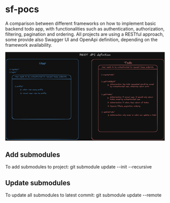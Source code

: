 # sf-pocs

A comparison between different frameworks on how to implement basic backend todo app, with functionalities such as authentication, authorization, filtering, pagination and ordering.
All projects are using a RESTful approach, some provide also Swagger UI and OpenApi definition, depending on the framework availability.

<img src="./api_definitions.png" width="700">

## Add submodules
To add submodules to project: git submodule update --init --recursive

## Update submodules
To update all submodules to latest commit: git submodule update --remote
